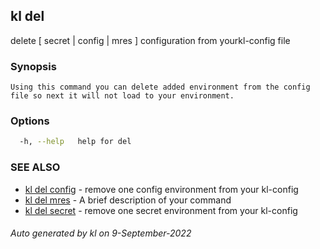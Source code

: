 ## kl del

delete [ secret | config | mres ] configuration from yourkl-config file

### Synopsis

```
Using this command you can delete added environment from the config file so next it will not load to your environment.
```

### Options

```bash
  -h, --help   help for del
```

### SEE ALSO

* [kl del config](kl_del_config.md)  - remove one config environment from your kl-config
* [kl del mres](kl_del_mres.md)  - A brief description of your command
* [kl del secret](kl_del_secret.md)  - remove one secret environment from your kl-config

###### Auto generated by kl on 9-September-2022
